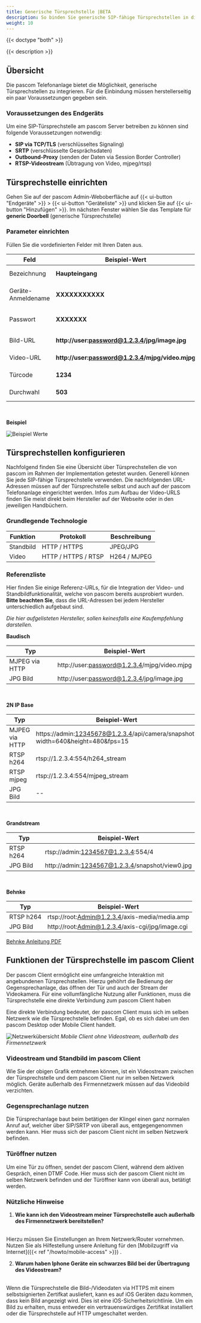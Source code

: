 ```yaml
---
title: Generische Türsprechstelle |BETA
description: So binden Sie generische SIP-fähige Türsprechstellen in die pascom Telefonanalge ein
weight: 10
---
```


{{< doctype "both"  >}}

{{< description >}}

## Übersicht

Die pascom Telefonanlage bietet die Möglichkeit, generische Türsprechstellen zu integrieren. Für die Einbindung müssen herstellerseitig ein paar Voraussetzungen gegeben sein.

### Voraussetzungen des Endgeräts

Um eine SIP-Türsprechstelle am pascom Server betreiben zu können sind folgende Voraussetzungen notwendig:

* **SIP via TCP/TLS** (verschlüsseltes Signaling)
* **SRTP** (verschlüsselte Gesprächsdaten)
* **Outbound-Proxy** (senden der Daten via Session Border Controller)
* **RTSP-Videostream** (Übtragung von Video, mjpeg/rtsp)


## Türsprechstelle einrichten

Gehen Sie auf der pascom Admin-Weboberfläche auf {{< ui-button "Endgeräte" >}} > {{< ui-button "Geräteliste" >}} und klicken Sie auf {{< ui-button "Hinzufügen" >}}. Im nächsten Fenster wählen Sie das Template für **generic Doorbell** (generische Türsprechstelle)

### Parameter einrichten

Füllen Sie die vordefinierten Felder mit Ihren Daten aus.

|Feld|Beispiel-Wert|Beschreibung|
|---|---|---|
|Bezeichnung|**Haupteingang**|Der Name der Türsprechstelle|
|Geräte-Anmeldename|**XXXXXXXXXXX**|Anmeldename wird von der **pascom genereiert**|
|Passwort| **XXXXXXX** | Passwort wird von der **pascom generiert**|
|Bild-URL|**http://user:password@1.2.3.4/jpg/image.jpg**|URL der Standbildfunktion|
|Video-URL|**http://user:password@1.2.3.4/mjpg/video.mjpg**| URL der Videostreamfunktion|
|Türcode|**1234**| DTMF Code um die Tür zu öffnen|
|Durchwahl|**503**| Interne Durchwahl der Türsprechstelle|

</br>

**Beispiel**

![Beispiel Werte](parameter.de.PNG?width=80%)

## Türsprechstellen konfigurieren

Nachfolgend finden Sie eine Übersicht über Türsprechstellen die von pascom im Rahmen der Implementation getestet wurden. Generell können Sie jede SIP-fähige Türsprechstelle verwenden. Die nachfolgenden URL-Adressen müssen auf der Türsprechstelle selbst und auch auf der pascom Telefonanlage eingerichtet werden. Infos zum Aufbau der Video-URLS finden Sie meist direkt beim Hersteller auf der Webseite oder in den jeweiligen Handbüchern.

### Grundlegende Technologie

|Funktion|Protokoll|Beschreibung|
|---|---|---|
|Standbild|HTTP / HTTPS|JPEG/JPG|
|Video|HTTP / HTTPS / RTSP |H264 / MJPEG|

### Referenzliste

Hier finden Sie einige Referenz-URLs, für die Integration der Video- und Standbildfunktionalität, welche von pascom bereits ausprobiert wurden. **Bitte beachten Sie**, dass die URL-Adressen bei jedem Hersteller unterschiedlich aufgebaut sind. 

*Die hier aufgelisteten Hersteller, sollen keinesfalls eine Kaufempfehlung darstellen.*

**Baudisch**

|Typ|Beispiel-Wert|
|---|---|
|MJPEG via HTTP|http://user:password@1.2.3.4/mjpg/video.mjpg|
|JPG Bild|http://user:password@1.2.3.4/jpg/image.jpg|

</br>

**2N IP Base**

|Typ|Beispiel-Wert|
|---|---|
|MJPEG via HTTP|https://admin:12345678@1.2.3.4/api/camera/snapshot?width=640&height=480&fps=15|
|RTSP h264|rtsp://1.2.3.4:554/h264_stream|
|RTSP mjpeg|rtsp://1.2.3.4:554/mjpeg_stream|
|JPG Bild|--|

</br>

**Grandstream**

|Typ|Beispiel-Wert|
|---|---|
|RTSP h264|rtsp://admin:1234567@1.2.3.4:554/4|
|JPG Bild|http://admin:1234567@1.2.3.4/snapshot/view0.jpg|

</br>

**Behnke**

|Typ|Beispiel-Wert|
|---|---|
|RTSP h264|rtsp://root:Admin@1.2.3.4/axis-media/media.amp|
|JPG Bild |http://root:Admin@1.2.3.4/axis-cgi/jpg/image.cgi|
[Behnke Anleitung PDF](https://www.behnke-online.de/telefonanlagen/540-pascom-cloud-anlage/file)


## Funktionen der Türsprechstelle im pascom Client

Der pascom Client ermöglicht eine umfangreiche Interaktion mit angebundenen Türsprechstellen. Hierzu gehöhrt die Bedienung der Gegensprechanlage, das öffnen der Tür und auch der Stream der Videokamera. Für eine vollumfängliche Nutzung aller Funktionen, muss die Türsprechstelle eine direkte Verbindung zum pascom Client haben

Eine direkte Verbindung bedeutet, der pascom Client muss sich im selben Netzwerk wie die Türsprechstelle befinden. Egal, ob es sich dabei um den pascom Desktop oder Mobile Client handelt.


![Netzwerkübersicht](network.de.png?width=80%)
*Mobile Client ohne Videostream, außerhalb des Firmennetzwerk*
</br>

### Videostream und Standbild im pascom Client

Wie Sie der obigen Grafik entnehmen können, ist ein Videostream zwischen der Türsprechstelle und dem pascom Client nur im selben Netzwerk möglich. Geräte außerhalb des Firmennetzwerk müssen auf das Videobild verzichten.

### Gegensprechanlage nutzen

Die Türsprechanlage baut beim betätigen der Klingel einen ganz normalen Anruf auf, welcher über SIP/SRTP von überall aus, entgegengenommen werden kann. Hier muss sich der pascom Client nicht im selben Netzwerk befinden.

### Türöffner nutzen

Um eine Tür zu öffnen, sendet der pascom Client, während dem aktiven Gespräch, einen DTMF Code. Hier muss sich der pascom Client nicht im selben Netzwerk befinden und der Türöffner kann von überall aus, betätigt werden.

### Nützliche Hinweise

1. **Wie kann ich den Videostream meiner Türsprechstelle auch außerhalb des Firmennetzwerk bereitstellen?**
</br>
Hierzu müssen Sie Einstellungen an Ihrem Netzwerk/Router vornehmen. Nutzen Sie als Hilfestellung unsere Anleitung für den [Mobilzugriff via Internet]({{< ref "/howto/mobile-access" >}}) .

2. **Warum haben Iphone Geräte ein schwarzes Bild bei der Übertragung des Videostream?**
</br>
Wenn die Türsprechstelle die Bild-/Videodaten via HTTPS mit einem selbstsignierten Zertifkat ausliefert, kann es auf iOS Geräten dazu kommen, dass kein Bild angezeigt wird. Dies ist eine iOS-Sicherheitsrichtlinie. Um ein Bild zu erhalten, muss entweder ein vertrauenswürdiges Zertifikat installiert oder die Türsprechstelle auf HTTP umgeschaltet werden.




